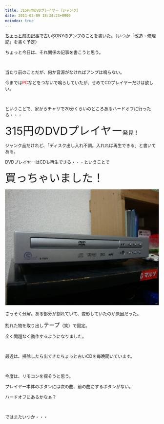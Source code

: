 ```yaml
---
title: 315円のDVDプレイヤー（ジャンク）
date: 2011-03-09 18:34:23+0900
noindex: true
---
```

<p><a href="http://www5.pf-x.net/~tosainu/index.php/view/192" target="_blank">ちょっと前の記事</a>で古いSONYのアンプのことを書いた。（いつか「改造・修理記」を書く予定）</p>
<p>ちょっと今日は、それ関係の記事を書こうと思う。</p>
<p>&nbsp;</p>
<p>当たり前のことだが、何か音源がなければアンプは鳴らない。</p>
<p>今までは<span style="color:red;">PC</span>などをつないで鳴らしていたが、せめてCDプレイヤーだけは欲しい。</p>
<p>&nbsp;</p>
<p>ということで、家からチャリで20分くらいのところあるハードオフに行ったら・・・</p>
<p><span style="font-size:36px;">315円のDVDプレイヤー</span><span style="font-size:18px;">発見！</span></p>
<p>ジャンク品だけれど、「ディスク出し入れ不調。入れれば再生できる」と書いてある。</p>
<p>DVDプレイヤーはCDも再生できる・・・ということで</p>
<p><span style="font-size:36px;">買っちゃいました！</span></p>

![](./DSC03687.JPG)

<p>さっそく分解。ある部分が割れていて、変形していたのが原因だった。</p>
<p>割れた物を取り出し<span style="font-size:18px;">テープ</span>（笑）で固定。</p>
<p>全く問題なく動作するようになりました。</p>
<p>&nbsp;</p>
<p>最近は、掃除したら出てきたちょっと古いCDを毎晩聞いています。</p>
<p>&nbsp;</p>
<p>今度は、リモコンを探そうと思う。</p>
<p>プレイヤー本体のボタンには次の曲、前の曲にするボタンがない。</p>
<p>ハードオフにあるかなぁ？</p>
<p>&nbsp;</p>
<p>ではまたいつか・・・</p>
